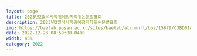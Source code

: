 ```yaml
---
layout: page
title: 2023년2월석사학위예정자학위논문발표회
description: 2023년2월석사학위예정자학위논문발표회
img: https://baelab.pusan.ac.kr/sites/baelab/atchmnfl/bbs/15879/C3BD014A-36B4-726D-AFB8-861BDD667431.jpg
date: 2022-12-23 08:59:00-0400
width: 45%
category: 2022
---
```

